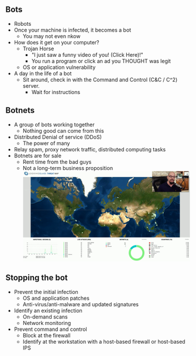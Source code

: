 ## Bots
- Robots
- Once your machine is infected, it becomes a bot
	- You may not even nkow
- How does it get on your computer?
	- Trojan Horse
		- "I just saw a funny video of you! (Click Here)!"
		- You run a program or click an ad you THOUGHT was legit
	- OS or application vulnerability
- A day in the life of a bot
	- Sit around, check in with the Command and Control (C&C / C^2) server.
		- Wait for instructions

## Botnets
- A group of bots working together
	- Nothing good can come from this
- Distributed Denial of service (DDoS)
	- The power of many
- Relay spam, proxy network traffic, distributed computing tasks
- Botnets are for sale
	- Rent time from the bad guys
	- Not a long-term business proposition
![](Images/Pasted%20image%2020231127211852.png)
## Stopping the bot
- Prevent the initial infection
	- OS and application patches
	- Anti-virus/anti-malware and updated signatures
- Identify an existing infection
	- On-demand scans
	- Network monitoring
- Prevent command and control
	- Block at the firewall
	- Identify at the workstation with a host-based firewall or host-based IPS

